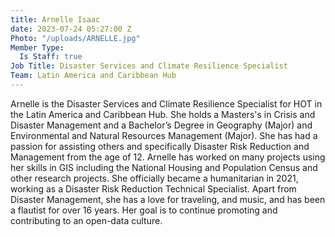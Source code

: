 ```yaml
---
title: Arnelle Isaac
date: 2023-07-24 05:27:00 Z
Photo: "/uploads/ARNELLE.jpg"
Member Type:
  Is Staff: true
Job Title: Disaster Services and Climate Resilience Specialist
Team: Latin America and Caribbean Hub
---
```


Arnelle is the Disaster Services and Climate Resilience Specialist for HOT in the Latin America and Caribbean Hub.
She holds a Masters's in Crisis and Disaster Management and a Bachelor’s Degree in Geography (Major) and Environmental and Natural Resources Management (Major).  She has had a passion for assisting others and specifically Disaster Risk Reduction and Management from the age of 12.  Arnelle has worked on many projects using her skills in GIS including the National Housing and Population Census and other research projects.  She officially became a humanitarian in 2021, working as a Disaster Risk Reduction Technical Specialist.  Apart from Disaster Management, she has a love for traveling, and music, and has been a flautist for over 16 years. Her goal is to continue promoting and contributing to an open-data culture.